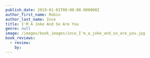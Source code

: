```yaml
---
publish_date: 2019-01-01T00:00:00.000000Z
author_first_name: Robin
author_last_name: Ince
title: I'M A Joke And So Are You
genre: null
image: /images/book_images/ince_I'm_a_joke_and_so_are_you.jpg
book_reviews:
  - review: 
    by: 
---
```

